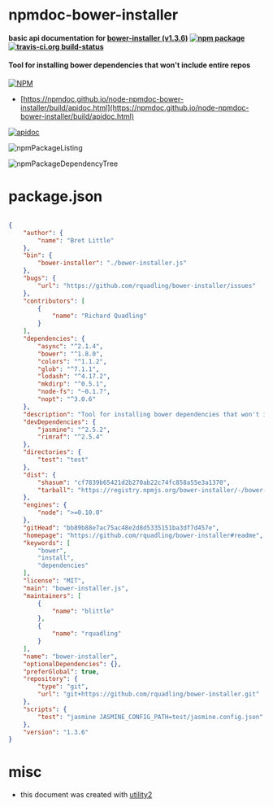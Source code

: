 # npmdoc-bower-installer

#### basic api documentation for  [bower-installer (v1.3.6)](https://github.com/rquadling/bower-installer#readme)  [![npm package](https://img.shields.io/npm/v/npmdoc-bower-installer.svg?style=flat-square)](https://www.npmjs.org/package/npmdoc-bower-installer) [![travis-ci.org build-status](https://api.travis-ci.org/npmdoc/node-npmdoc-bower-installer.svg)](https://travis-ci.org/npmdoc/node-npmdoc-bower-installer)

#### Tool for installing bower dependencies that won't include entire repos

[![NPM](https://nodei.co/npm/bower-installer.png?downloads=true&downloadRank=true&stars=true)](https://www.npmjs.com/package/bower-installer)

- [https://npmdoc.github.io/node-npmdoc-bower-installer/build/apidoc.html](https://npmdoc.github.io/node-npmdoc-bower-installer/build/apidoc.html)

[![apidoc](https://npmdoc.github.io/node-npmdoc-bower-installer/build/screenCapture.buildCi.browser.%252Ftmp%252Fbuild%252Fapidoc.html.png)](https://npmdoc.github.io/node-npmdoc-bower-installer/build/apidoc.html)

![npmPackageListing](https://npmdoc.github.io/node-npmdoc-bower-installer/build/screenCapture.npmPackageListing.svg)

![npmPackageDependencyTree](https://npmdoc.github.io/node-npmdoc-bower-installer/build/screenCapture.npmPackageDependencyTree.svg)



# package.json

```json

{
    "author": {
        "name": "Bret Little"
    },
    "bin": {
        "bower-installer": "./bower-installer.js"
    },
    "bugs": {
        "url": "https://github.com/rquadling/bower-installer/issues"
    },
    "contributors": [
        {
            "name": "Richard Quadling"
        }
    ],
    "dependencies": {
        "async": "^2.1.4",
        "bower": "^1.8.0",
        "colors": "^1.1.2",
        "glob": "^7.1.1",
        "lodash": "^4.17.2",
        "mkdirp": "^0.5.1",
        "node-fs": "~0.1.7",
        "nopt": "^3.0.6"
    },
    "description": "Tool for installing bower dependencies that won't include entire repos",
    "devDependencies": {
        "jasmine": "^2.5.2",
        "rimraf": "^2.5.4"
    },
    "directories": {
        "test": "test"
    },
    "dist": {
        "shasum": "cf7839b65421d2b270ab22c74fc858a55e3a1370",
        "tarball": "https://registry.npmjs.org/bower-installer/-/bower-installer-1.3.6.tgz"
    },
    "engines": {
        "node": ">=0.10.0"
    },
    "gitHead": "bb89b88e7ac75ac48e2d8d5335151ba3df7d457e",
    "homepage": "https://github.com/rquadling/bower-installer#readme",
    "keywords": [
        "bower",
        "install",
        "dependencies"
    ],
    "license": "MIT",
    "main": "bower-installer.js",
    "maintainers": [
        {
            "name": "blittle"
        },
        {
            "name": "rquadling"
        }
    ],
    "name": "bower-installer",
    "optionalDependencies": {},
    "preferGlobal": true,
    "repository": {
        "type": "git",
        "url": "git+https://github.com/rquadling/bower-installer.git"
    },
    "scripts": {
        "test": "jasmine JASMINE_CONFIG_PATH=test/jasmine.config.json"
    },
    "version": "1.3.6"
}
```



# misc
- this document was created with [utility2](https://github.com/kaizhu256/node-utility2)
